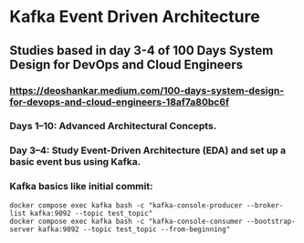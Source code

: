 # Kafka Event Driven Architecture

## Studies based in day 3-4 of 100 Days System Design for DevOps and Cloud Engineers

### https://deoshankar.medium.com/100-days-system-design-for-devops-and-cloud-engineers-18af7a80bc6f

### Days 1–10: Advanced Architectural Concepts.

### Day 3–4: Study Event-Driven Architecture (EDA) and set up a basic event bus using Kafka.

### Kafka basics like initial commit:
```
docker compose exec kafka bash -c "kafka-console-producer --broker-list kafka:9092 --topic test_topic"
docker compose exec kafka bash -c "kafka-console-consumer --bootstrap-server kafka:9092 --topic test_topic --from-beginning"
```